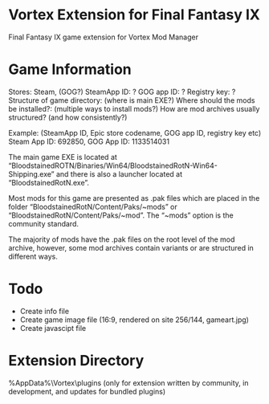 # Vortex Extension for Final Fantasy IX
 Final Fantasy IX game extension for Vortex Mod Manager

# Game Information
Stores: Steam, (GOG?)
SteamApp ID: ?
GOG app ID: ?
Registry key: ?
Structure of game directory: (where is main EXE?)
Where should the mods be installed?: (multiple ways to install mods?)
How are mod archives usually structured? (and how consistently?)

Example:
 (SteamApp ID, Epic store codename, GOG app ID, registry key etc) Steam App ID: 692850, GOG App ID: 1133514031
 
 The main game EXE is located at “BloodstainedROTN/Binaries/Win64/BloodstainedRotN-Win64-Shipping.exe” and there is also a launcher located at “BloodstainedRotN.exe”.

 Most mods for this game are presented as .pak files which are placed in the folder “BloodstainedRotN/Content/Paks/~mods” or “BloodstainedRotN/Content/Paks/~mod”. The “~mods” option is the community standard.

 The majority of mods have the .pak files on the root level of the mod archive, however, some mod archives contain variants or are structured in different ways.

 # Todo
 - Create info file
 - Create game image file (16:9, rendered on site 256/144, gameart.jpg)
 - Create javascipt file

 # Extension Directory
 %AppData%\Vortex\plugins (only for extension written by community, in development, and updates for bundled plugins)
